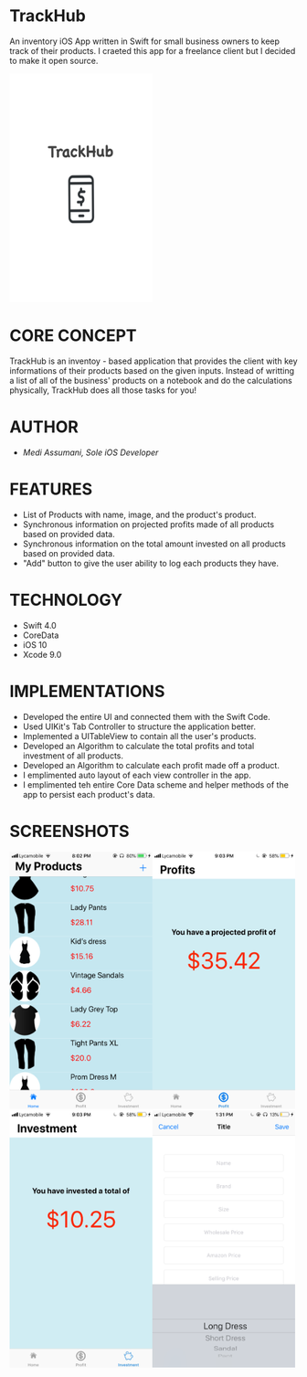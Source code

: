 # TrackHub </br>
An inventory iOS App written in Swift for small business owners to keep track of their products. I craeted this app for a freelance client but I decided to make it open source.

<img src= "Screenshots/launchscreen.jpg" width = 250 height = 400> </br>
# CORE CONCEPT

TrackHub is an inventoy - based application that provides the client with key informations of their products based on the given inputs. Instead of writting a list of all of the business' products on a notebook and do the calculations physically, TrackHub does all those tasks for you!</br>
# AUTHOR 

* <i>Medi Assumani, Sole iOS Developer</i> </br>

# FEATURES

* List of Products with name, image, and the product's product.
* Synchronous information on projected profits made of all products based on provided data.
* Synchronous information on the total amount invested on all products based on provided data.
* "Add" button to give the user ability to log each products they have. </br>

# TECHNOLOGY
* Swift 4.0
* CoreData
* iOS 10
* Xcode 9.0 </br>

# IMPLEMENTATIONS

* Developed the entire UI and connected them with the Swift Code.
* Used UIKit's Tab Controller to structure the application better.
* Implemented a UITableView to contain all the user's products.
* Developed an Algorithm to calculate the total profits and total investment of all products.
* Developed an Algorithm to calculate each profit made off a product.
* I emplimented auto layout of each view controller in the app.
* I emplimented teh entire Core Data scheme and helper methods of the app to persist each product's data. </br>

# SCREENSHOTS

<img src= "Screenshots\homePage.png" width = 250 height = 450></img><img src= "Screenshots/ka.jpg" width = 250 height = 450>
<img src= "Screenshots/hhg.jpg" width = 250 height = 450><img src= "Screenshots/createProduct.png" width = 250 height = 450> 



